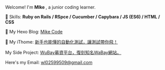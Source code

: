 Welcome! I'm <strong> MIke </strong>, a junior coding learner.

📔 Skills:
<strong> Ruby on Rails / RSpce / Cucumber / Capybara / JS (ES6) / HTML / CSS </strong>

📙 My Hexo Blog: <a href="https://wl02599509.github.io/"> Mike Code </a>

📗 My iThome: <a href="https://ithelp.ithome.com.tw/users/20149089/ironman/4955"> 新手也能懂的自動化測試，讓測試帶你飛！</a>

My Side Project: <a href="https://wubaywubay.herokuapp.com/">WuBay募資平台，復刻知名WaBay網站。</a>

Here's my Email: wl02599509@gmail.com
